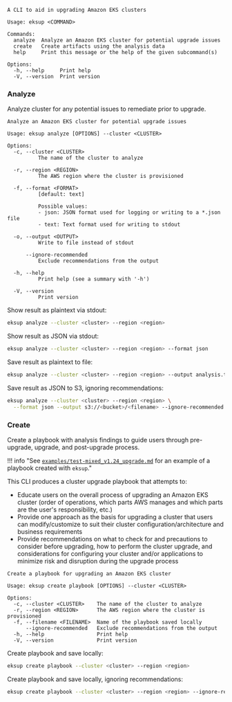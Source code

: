 ```
A CLI to aid in upgrading Amazon EKS clusters

Usage: eksup <COMMAND>

Commands:
  analyze  Analyze an Amazon EKS cluster for potential upgrade issues
  create   Create artifacts using the analysis data
  help     Print this message or the help of the given subcommand(s)

Options:
  -h, --help     Print help
  -V, --version  Print version
```

### Analyze

Analyze cluster for any potential issues to remediate prior to upgrade.

```
Analyze an Amazon EKS cluster for potential upgrade issues

Usage: eksup analyze [OPTIONS] --cluster <CLUSTER>

Options:
  -c, --cluster <CLUSTER>
          The name of the cluster to analyze

  -r, --region <REGION>
          The AWS region where the cluster is provisioned

  -f, --format <FORMAT>
          [default: text]

          Possible values:
          - json: JSON format used for logging or writing to a *.json file
          - text: Text format used for writing to stdout

  -o, --output <OUTPUT>
          Write to file instead of stdout

      --ignore-recommended
          Exclude recommendations from the output

  -h, --help
          Print help (see a summary with '-h')

  -V, --version
          Print version
```

Show result as plaintext via stdout:

``` sh linenums="1"
eksup analyze --cluster <cluster> --region <region>
```

Show result as JSON via stdout:

```sh linenums="1"
eksup analyze --cluster <cluster> --region <region> --format json
```

Save result as plaintext to file:

```sh linenums="1"
eksup analyze --cluster <cluster> --region <region> --output analysis.txt
```

Save result as JSON to S3, ignoring recommendations:

```sh linenums="1"
eksup analyze --cluster <cluster> --region <region> \
  --format json --output s3://<bucket>/<filename> --ignore-recommended
```

### Create

Create a playbook with analysis findings to guide users through pre-upgrade, upgrade, and post-upgrade process.

!!! info "See [`examples/test-mixed_v1.24_upgrade.md`](https://github.com/clowdhaus/eksup/blob/main/examples/test-mixed_v1.24_upgrade.md) for an example of a playbook created with `eksup`."

This CLI produces a cluster upgrade playbook that attempts to:

- Educate users on the overall process of upgrading an Amazon EKS cluster (order of operations, which parts AWS manages and which parts are the user's responsibility, etc.)
- Provide one approach as the basis for upgrading a cluster that users can modify/customize to suit their cluster configuration/architecture and business requirements
- Provide recommendations on what to check for and precautions to consider before upgrading, how to perform the cluster upgrade, and considerations for configuring your cluster and/or applications to minimize risk and disruption during the upgrade process

```
Create a playbook for upgrading an Amazon EKS cluster

Usage: eksup create playbook [OPTIONS] --cluster <CLUSTER>

Options:
  -c, --cluster <CLUSTER>    The name of the cluster to analyze
  -r, --region <REGION>      The AWS region where the cluster is provisioned
  -f, --filename <FILENAME>  Name of the playbook saved locally
      --ignore-recommended   Exclude recommendations from the output
  -h, --help                 Print help
  -V, --version              Print version
```

Create playbook and save locally:

```sh linenums="1"
eksup create playbook --cluster <cluster> --region <region>
```

Create playbook and save locally, ignoring recommendations:

```sh linenums="1"
eksup create playbook --cluster <cluster> --region <region> --ignore-recommended
```
